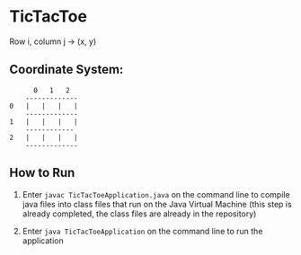 # TicTacToe

Row i, column j -> (x, y)

## Coordinate System:

          0   1   2
        -------------
    0   |   |   |   |
        -------------
    1   |   |   |   |
        ------------
    2   |   |   |   |
        -------------
## How to Run

1. Enter `javac TicTacToeApplication.java` on the command line to compile java files into class files that run on the Java Virtual Machine (this step is already completed, the class files are already in the repository)

2. Enter `java TicTacToeApplication` on the command line to run the application
